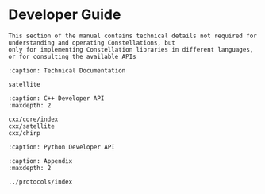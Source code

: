 # Developer Guide

```{note}
This section of the manual contains technical details not required for understanding and operating Constellations, but
only for implementing Constellation libraries in different languages, or for consulting the available APIs
```

```{toctree}
:caption: Technical Documentation

satellite
```

```{toctree}
:caption: C++ Developer API
:maxdepth: 2

cxx/core/index
cxx/satellite
cxx/chirp
```

```{toctree}
:caption: Python Developer API
```

```{toctree}
:caption: Appendix
:maxdepth: 2

../protocols/index
```
